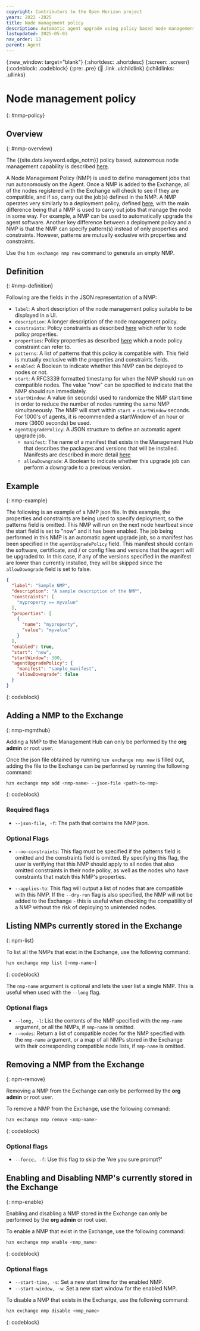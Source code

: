 ```yaml
---
copyright: Contributors to the Open Horizon project
years: 2022 -2025
title: Node management policy
description: Automatic agent upgrade using policy based node management
lastupdated: 2025-05-03
nav_order: 13
parent: Agent
---
```


{:new_window: target="blank"}
{:shortdesc: .shortdesc}
{:screen: .screen}
{:codeblock: .codeblock}
{:pre: .pre}
{:child: .link .ulchildlink}
{:childlinks: .ullinks}

# Node management policy
{: #nmp-policy}

## Overview
{: #nmp-overview}

The {{site.data.keyword.edge_notm}} policy based, autonomous node management capability is described [here](./node_management_overview.md).

A Node Management Policy (NMP) is used to define management jobs that run autonomously on the Agent. Once a NMP is added to the Exchange, all of the nodes registered with the Exchange will check to see if they are compatible, and if so, carry out the job(s) defined in the NMP. A NMP operates very similarly to a deployment policy, defined [here](./deployment_policy.md), with the main difference being that a NMP is used to carry out jobs that manage the node in some way. For example, a NMP can be used to automatically upgrade the agent software. Another key difference between a deployment policy and a NMP is that the NMP can specify pattern(s) instead of only properties and constraints. However, patterns are mutually exclusive with properties and constraints.

Use the `hzn exchange nmp new` command to generate an empty NMP.

## Definition
{: #nmp-definition}

Following are the fields in the JSON representation of a NMP:

* `label`: A short description of the node management policy suitable to be displayed in a UI.
* `description`: A longer description of the node management policy.
* `constraints`: Policy constraints as described [here](./properties_and_constraints.md) which refer to node policy properties.
* `properties`: Policy properties as described [here](./properties_and_constraints.md) which a node policy constraint can refer to.
* `patterns`: A list of patterns that this policy is compatible with. This field is mutually exclusive with the properties and constraints fields.
* `enabled`: A Boolean to indicate whether this NMP can be deployed to nodes or not.
* `start`: A RFC3339 formatted timestamp for when the NMP should run on compatible nodes. The value "now" can be specified to indicate that the NMP should run immediately.
* `startWindow`: A value (in seconds) used to randomize the NMP start time in order to reduce the number of nodes running the same NMP simultaneously. The NMP will start within `start` + `startWindow` seconds. For 1000's of agents, it is recommended a startWindow of an hour or more (3600 seconds) be used.
* `agentUpgradePolicy`: A JSON structure to define an automatic agent upgrade job.
  * `manifest`: The name of a manifest that exists in the Management Hub that describes the packages and versions that will be installed. Manifests are described in more detail [here](./agentfile_manifest.md)
  * `allowDowngrade`: A Boolean to indicate whether this upgrade job can perform a downgrade to a previous version.

## Example
{: nmp-example}

The following is an example of a NMP json file. In this example, the properties and constraints are being used to specify deployment, so the patterns field is omitted. This NMP will run on the next node heartbeat since the start field is set to "now" and it has been enabled. The job being performed in this NMP is an automatic agent upgrade job, so a manifest has been specified in the `agentUpgradePolicy` field. This manifest should contain the software, certificate, and / or config files and versions that the agent will be upgraded to. In this case, if any of the versions specified in the manifest are lower than currently installed, they will be skipped since the `allowDowngrade` field is set to false.

```json
{
  "label": "Sample NMP",
  "description": "A sample description of the NMP",
  "constraints": [
    "myproperty == myvalue"
  ],
  "properties": [
    {
      "name": "myproperty",
      "value": "myvalue"
    }
  ],
  "enabled": true,
  "start": "now",
  "startWindow": 300,
  "agentUpgradePolicy": {
    "manifest": "sample_manifest",
    "allowDowngrade": false
  }
}
```
{: codeblock}

## Adding a NMP to the Exchange
{: nmp-mgmthub}

Adding a NMP to the Management Hub can only be performed by the **org admin** or root user.

Once the json file obtained by running `hzn exchange nmp new` is filled out, adding the file to the Exchange can be performed by running the following command:

```bash
hzn exchange nmp add <nmp-name> --json-file <path-to-nmp>
```
{: codeblock}

### Required flags

* `--json-file, -f`: The path that contains the NMP json.

### Optional Flags

* `--no-constraints`: This flag must be specified if the patterns field is omitted and the constraints field is omitted. By specifying this flag, the user is verifying that this NMP should apply to all nodes that also omitted constraints in their node policy, as well as the nodes who have constraints that match this NMP's properties.

* `--applies-to`: This flag will output a list of nodes that are compatible with this NMP. If the `--dry-run` flag is also specified, the NMP will not be added to the Exchange - this is useful when checking the compatiility of a NMP without the risk of deploying to unintended nodes.

## Listing NMPs currently stored in the Exchange
{: npm-list}

To list all the NMPs that exist in the Exchange, use the following command:

```bash
hzn exchange nmp list [<nmp-name>]
```
{: codeblock}

The `nmp-name` argument is optional and lets the user list a single NMP. This is useful when used with the `--long` flag.

### Optional flags

* `--long, -l`: List the contents of the NMP specified with the `nmp-name` argument, or all the NMPs, if `nmp-name` is omitted.
* `--nodes`: Return a list of compatible nodes for the NMP specified with the `nmp-name` argument, or a map of all NMPs stored in the Exchange with their corresponding compatible node lists, if `nmp-name` is omitted.

## Removing a NMP from the Exchange
{: npm-remove}

Removing a NMP from the Exchange can only be performed by the **org admin** or root user.

To remove a NMP from the Exchange, use the following command:

```bash
hzn exchange nmp remove <nmp-name>
```
{: codeblock}

### Optional flags

* `--force, -f`: Use this flag to skip the 'Are you sure prompt?'

## Enabling and Disabling NMP's currently stored in the Exchange
{: nmp-enable}

Enabling and disabling a NMP stored in the Exchange can only be performed by the **org admin** or root user.

To enable a NMP that exist in the Exchange, use the following command:

```bash
hzn exchange nmp enable <nmp_name>
```
{: codeblock}

### Optional flags

* `--start-time, -s`: Set a new start time for the enabled NMP.
* `--start-window, -w`: Set a new start window for the enabled NMP.

To disable a NMP that exists in the Exchange, use the following command:

```bash
hzn exchange nmp disable <nmp_name>
```
{: codeblock}
